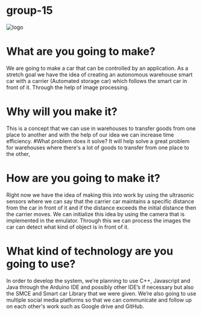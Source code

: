 # group-15
![logo](https://user-images.githubusercontent.com/71884388/113401838-58488780-93a4-11eb-9a9e-cc0b51024e09.png)
# What are you going to make?
We are going to make a car that can be controlled by an application. As a stretch goal we have the idea
of creating an autonomous warehouse smart car with a carrier (Automated storage car) which follows the smart car in front of it.
Through the help of image processing. 
# Why will you make it?
This is a concept that we can use in warehouses to transfer goods from one place to another and with the help of our 
idea we can increase time efficiency.
#What problem does it solve?
It will help solve a great problem for warehouses where there's a lot of goods to transfer from one place to the other,
# How are you going to make it?
Right now we have the idea of making this into work by using the ultrasonic sensors where we can say that the carrier car 
maintains a specific distance from the car in front of it and if the distance exceeds the initial distance then the carrier moves.
We can initialize this idea by using the camera that is implemented in the emulator. Through this we can process
the images the car can detect what kind of object is in front of it. 
# What kind of technology are you going to use?
In order to develop the system, we’re planning to use C++, Javascript and Java through the Arduino IDE and possibly other IDE’s if necessary but also the SMCE and Smart car Library that we were given. We’re also going to use multiple social media platforms so that we can communicate and follow up on each other's work such as Google drive and GitHub. 
